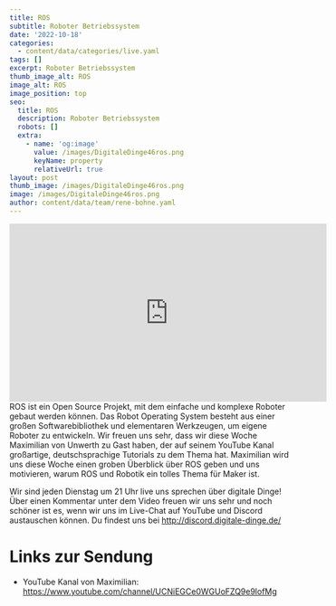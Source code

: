 ```yaml
---
title: ROS
subtitle: Roboter Betriebssystem
date: '2022-10-18'
categories:
  - content/data/categories/live.yaml
tags: []
excerpt: Roboter Betriebssystem
thumb_image_alt: ROS
image_alt: ROS
image_position: top
seo:
  title: ROS
  description: Roboter Betriebssystem
  robots: []
  extra:
    - name: 'og:image'
      value: /images/DigitaleDinge46ros.png
      keyName: property
      relativeUrl: true
layout: post
thumb_image: /images/DigitaleDinge46ros.png
image: /images/DigitaleDinge46ros.png
author: content/data/team/rene-bohne.yaml
---
```

<iframe width="560" height="315"
src="https://www.youtube-nocookie.com/embed/_nLYFoyFG6k?modestbranding=1"
frameborder="0" allow="accelerometer; autoplay; encrypted-media;
gyroscope; picture-in-picture" allowfullscreen>\\\</iframe>
ROS ist ein Open Source Projekt, mit dem einfache und komplexe Roboter gebaut werden können. Das Robot Operating System besteht aus einer großen Softwarebibliothek und elementaren Werkzeugen, um eigene Roboter zu entwickeln. Wir freuen uns sehr, dass wir diese Woche Maximilian von Unwerth zu Gast haben, der auf seinem YouTube Kanal großartige, deutschsprachige Tutorials zu dem Thema hat. Maximilian wird uns diese Woche einen groben Überblick über ROS geben und uns motivieren, warum ROS und Robotik ein tolles Thema für Maker ist.

Wir sind jeden Dienstag um 21 Uhr live uns sprechen über digitale Dinge! Über einen Kommentar unter dem Video freuen wir uns sehr und noch schöner ist es, wenn wir uns im Live-Chat auf YouTube und Discord austauschen können. Du findest uns bei http://discord.digitale-dinge.de/

# Links zur Sendung

* YouTube Kanal von Maximilian: https://www.youtube.com/channel/UCNiEGCe0WGUoFZQ9e9lofMg
